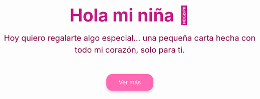 <html lang="es">
<head>
  <meta charset="UTF-8" />
  <meta name="viewport" content="width=device-width, initial-scale=1.0"/>
  <title>Para Mi Amor 💖</title>
  <link href="https://fonts.googleapis.com/css2?family=Great+Vibes&display=swap" rel="stylesheet">
  <style>
    * {
      margin: 0;
      padding: 0;
      box-sizing: border-box;
    }

    html, body {
      width: 100%;
      height: 100%;
      font-family: 'Great Vibes', cursive;
      background: linear-gradient(135deg, #ffc0cb, #ffe4e1);
      overflow-x: hidden;
    }

    .page {
      width: 100vw;
      min-height: 100vh;
      position: absolute;
      top: 0;
      left: 100vw;
      display: flex;
      flex-direction: column;
      justify-content: center;
      align-items: center;
      text-align: center;
      padding: 2rem;
      transition: left 1s ease-in-out;
    }

    .page.active {
      left: 0;
    }

    h1 {
      font-size: 3.5rem;
      color: #c71585;
      text-shadow: 2px 2px 5px #fff;
      word-wrap: break-word;
    }

    p {
      font-size: 1.6rem;
      color: #800040;
      max-width: 90%;
      margin-top: 1.2rem;
      line-height: 1.5;
      word-wrap: break-word;
    }

    button {
      margin-top: 2rem;
      padding: 1rem 2.5rem;
      font-size: 1.2rem;
      background: #ff69b4;
      color: white;
      border: none;
      border-radius: 20px;
      cursor: pointer;
      box-shadow: 0 4px 10px rgba(0,0,0,0.2);
      transition: background 0.3s;
    }

    button:hover {
      background: #ff1493;
    }

    .heart {
      position: absolute;
      width: 20px;
      height: 20px;
      background: red;
      transform: rotate(45deg);
      animation: float 10s infinite ease-in;
      opacity: 0.6;
      z-index: -1;
    }

    .heart::before,
    .heart::after {
      content: '';
      position: absolute;
      width: 20px;
      height: 20px;
      background: red;
      border-radius: 50%;
    }

    .heart::before {
      top: -10px;
      left: 0;
    }

    .heart::after {
      top: 0;
      left: -10px;
    }

    @keyframes float {
      0% {
        transform: translateY(100vh) rotate(45deg);
      }
      100% {
        transform: translateY(-10vh) rotate(45deg);
      }
    }

    /* Ajustes para celulares pequeños */
    @media (max-width: 768px) {
      h1 {
        font-size: 2.2rem;
      }

      p {
        font-size: 1.1rem;
        line-height: 1.4;
      }

      button {
        font-size: 1rem;
        padding: 0.8rem 1.8rem;
      }
    }

    /* Ajustes para celulares MUY pequeños (menos de 400px) */
    @media (max-width: 400px) {
      h1 {
        font-size: 1.9rem;
      }

      p {
        font-size: 1rem;
      }

      button {
        font-size: 0.9rem;
        padding: 0.7rem 1.4rem;
      }
    }
  </style>
</head>
<body>

  <!-- Páginas -->
  <div class="page active" id="page1">
    <h1>Hola mi niña 💌</h1>
    <p>Hoy quiero regalarte algo especial… una pequeña carta hecha con todo mi corazón, solo para ti.</p>
    <button onclick="nextPage()">Ver más</button>
  </div>

  <div class="page" id="page2">
    <h1>Gracias por existir 💖</h1>
    <p>Gracias por estar a mi lado, por hacerme feliz, por aguantarme y simplemente por existir. Me haces la persona más feliz del mundo. Me encanta cómo eres, tus defectos que te hacen única, tu sonrisa, tus ojos hermosos... pero sobre todo, me encantas tú.</p>
    <button onclick="nextPage()">Siguiente</button>
  </div>

  <div class="page" id="page3">
    <h1>Siempre juntos 💘</h1>
    <p>Tal vez no soy el mejor, pero cada día me esfuerzo por darte lo mejor de mí. Estoy orgulloso de ti, de todo lo que logras. Prometo cuidarte, respetarte y amarte todos los días de nuestras vidas. Eres mi todo. 🖤</p>
    <button onclick="nextPage()">Última</button>
  </div>

  <div class="page" id="page4">
    <h1>Te amo 💞</h1>
    <p>Siempre te amaré, más allá del tiempo y la vida. Eres el lugar favorito de mi corazón. Quiero que seas mi último amor. Nunca olvides que este loco te ama inefablemente. Mi amor por ti es eterno. ❤</p>
    <button onclick="restart()">Volver a leer</button>
  </div>

  <!-- Corazones flotantes -->
  <script>
    const totalHearts = 30;
    for (let i = 0; i < totalHearts; i++) {
      const heart = document.createElement('div');
      heart.className = 'heart';
      heart.style.left = Math.random() * 100 + 'vw';
      heart.style.animationDuration = (5 + Math.random() * 5) + 's';
      heart.style.opacity = Math.random();
      document.body.appendChild(heart);
    }

    let currentPage = 1;
    function nextPage() {
      document.getElementById(page${currentPage}).classList.remove('active');
      currentPage++;
      document.getElementById(page${currentPage}).classList.add('active');
    }

    function restart() {
      document.getElementById(page${currentPage}).classList.remove('active');
      currentPage = 1;
      document.getElementById(page${currentPage}).classList.add('active');
    }
  </script>

</body>
</html>
